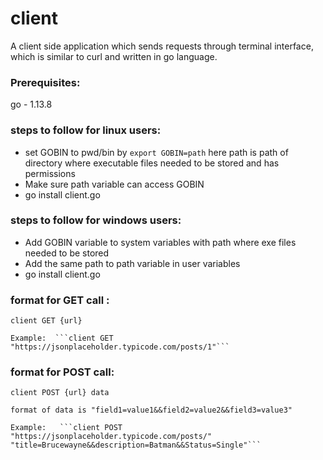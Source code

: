 # client
A client side application which sends requests through terminal interface, which is similar to curl and written in go language.


### Prerequisites:

go  - 1.13.8

### steps to follow for linux users:

- set GOBIN to pwd/bin by ```export GOBIN=path``` here path is path of directory where executable files needed to be stored and has permissions
- Make sure path variable can access GOBIN
- go install client.go

### steps to follow for windows users:

- Add GOBIN variable to system variables with path where exe files needed to be stored
- Add the same path to path variable in user variables
- go install client.go
### format for GET call :

    client GET {url}

    Example:  ```client GET "https://jsonplaceholder.typicode.com/posts/1"```

### format for POST call: 

    client POST {url} data

    format of data is "field1=value1&&field2=value2&&field3=value3"

    Example:   ```client POST "https://jsonplaceholder.typicode.com/posts/" "title=Brucewayne&&description=Batman&&Status=Single"```


